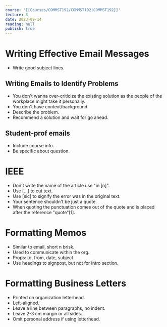 ```yaml
---
course: '[[Courses/COMMST192/COMMST192|COMMST192]]'
lecture: 3
date: 2023-09-14
reading: null
publish: true
---
```


# Writing Effective Email Messages
- Write good subject lines.
## Writing Emails to Identify Problems
- You don't wanna over-criticize the existing solution as the people of the workplace might take it personally.
- You don't have context/background.
- Describe the problem.
- Recommend a solution and wait for go ahead.
## Student-prof emails
- Include course info.
- Be specific about question.
# IEEE
- Don't write the name of the article use "in [n]".
- Use [...] to cut text.
- Use [sic] to signify the error was in the original text.
- Your sentence shouldn't be just a quote.
- When quoting the punctuation comes out of the quote and is placed after the reference "quote"[1].
# Formatting Memos
- Similar to email, short n brisk.
- Used to communicate within the org.
- Props: to, from, date, subject.
- Use headings to signpost, but not for intro section.
# Formatting Business Letters
- Printed on organization letterhead.
- Left-aligned.
- Leave a line between paragraphs, no indent.
- Leave 2-3 cm margin or all sides.
- Omit personal address if using letterhead.